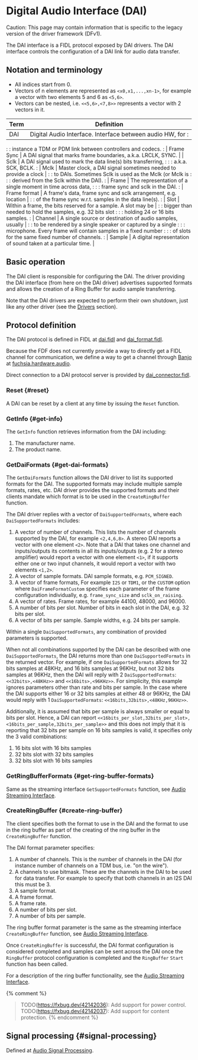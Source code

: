 # Digital Audio Interface (DAI)

Caution: This page may contain information that is specific to the legacy
version of the driver framework (DFv1).

The DAI interface is a FIDL protocol exposed by DAI drivers. The DAI interface
controls the configuration of a DAI link for audio data transfer.

## Notation and terminology

-   All indices start from 0.
-   Vectors of n elements are represented as `<x0,x1,...,xn-1>`, for example a
    vector with two elements 5 and 6 as `<5,6>`.
-   Vectors can be nested, i.e. `<<5,6>,<7,8>>` represents a vector with 2
    vectors in it.

| Term         | Definition                                                     |
| ----------   | -------------------------------------------------------------- |
| DAI          | Digital Audio Interface. Interface between audio HW, for       :
:              : instance a TDM or PDM link between controllers and codecs.     :
| Frame Sync   | A DAI signal that marks frame boundaries, a.k.a. LRCLK, SYNC.  |
| Sclk         | A DAI signal used to mark the data line(s) bits transferring,  :
:              : a.k.a. SCK, BCLK.                                              :
| Mclk         | Master clock, a DAI signal sometimes needed to provide a clock |
:              : to DAIs. Sometimes Sclk is used as the Mclk (or Mclk is        :
:              : derived from the Sclk within the DAI).                         :
| Frame        | The representation of a single moment in time across data,     :
:              : frame sync and sclk in the DAI.                                :
| Frame format | A frame's data, frame sync and sclk arrangement, e.g. location |
:              : of the frame sync w.r.t. samples in the data line(s).          :
| Slot         | Within a frame, the bits reserved for a sample. A slot may be  |
:              : bigger than needed to hold the samples, e.g. 32 bits slot      :
:              : holding 24 or 16 bits samples.                                 :
| Channel      | A single source or destination of audio samples, usually       |
:              : to be rendered by a single speaker or captured by a single     :
:              : microphone. Every frame will contain samples in a fixed number :
:              : of slots for the same fixed number of channels.                :
| Sample       | A digital representation of sound taken at a particular time.  |

## Basic operation

The DAI client is responsible for configuring the DAI. The driver providing the
DAI interface (from here on the DAI driver) advertises supported formats and
allows the creation of a Ring Buffer for audio sample transferring.

Note that the DAI drivers are expected to perform their own shutdown, just like
any other driver (see the [Drivers](/docs/concepts/drivers/README.md) section).

## Protocol definition

The DAI protocol is defined in FIDL at
[dai.fidl](/sdk/fidl/fuchsia.hardware.audio/dai.fidl) and
[dai_format.fidl](/sdk/fidl/fuchsia.hardware.audio/dai_format.fidl).

Because the FDF does not currently provide a way to directly get a FIDL channel
for communication, we define a way to get a channel through
[Banjo](/docs/development/drivers/tutorials/banjo-tutorial.md) at
[fuchsia.hardware.audio](/sdk/banjo/fuchsia.hardware.audio/audio.fidl).

Direct connection to a DAI protocol server is provided by
[dai_connector.fidl](/sdk/fidl/fuchsia.hardware.audio/dai_connector.fidl).

### Reset {#reset}

A DAI can be reset by a client at any time by issuing the `Reset` function.

### GetInfo {#get-info}

The `GetInfo` function retrieves information from the DAI including:

1.  The manufacturer name.
1.  The product name.

### GetDaiFormats {#get-dai-formats}

The `GetDaiFormats` function allows the DAI driver to list its supported formats
for the DAI. The supported formats may include multiple sample formats, rates,
etc. DAI driver provides the supported formats and their clients mandate which
format is to be used in the `CreateRingBuffer` function.

The DAI driver replies with a vector of `DaiSupportedFormats`, where each
`DaiSupportedFormats` includes:

1.  A vector of number of channels. This lists the number of channels supported
    by the DAI, for example `<2,4,6,8>`. A stereo DAI reports a vector with
    one element `<2>`. Note that a DAI that takes one channel and inputs/outputs
    its contents in all its inputs/outputs (e.g. 2 for a stereo amplifier) would
    report a vector with one element `<1>`, if it supports either one or two
    input channels, it would report a vector with two elements `<1,2>`.
2.  A vector of sample formats. DAI sample formats, e.g. `PCM_SIGNED`.
3.  A vector of frame formats, For example `I2S` or `TDM1`, or the `CUSTOM`
    option where `DaiFrameFormatCustom` specifies each parameter of the frame
    configuration individually, e.g. `frame_sync_size` and `sclk_on_raising`.
4.  A vector of rates. Frame rates, for example 44100, 48000, and 96000.
5.  A number of bits per slot. Number of bits in each slot in the DAI,
    e.g. 32 bits per slot.
6.  A vector of bits per sample. Sample widths, e.g. 24 bits per sample.

Within a single `DaiSupportedFormats`, any combination of provided parameters is
supported.

When not all combinations supported by the DAI can be described with one
`DaiSupportedFormats`, the DAI returns more than one `DaiSupportedFormats` in
the returned vector. For example, if one `DaiSupportedFormats` allows for 32
bits samples at 48KHz, and 16 bits samples at 96KHz, but not 32 bits samples at
96KHz, then the DAI will reply with 2 `DaiSupportedFormats`:
`<<32bits>,<48KHz>>` and `<<16bits>,<96KHz>>`. For simplicity, this example
ignores parameters other than rate and bits per sample. In the case where the
DAI supports either 16 or 32 bits samples at either 48 or 96KHz, the DAI would
reply with 1 `DaiSupportedFormats`: `<<16bits,32bits>,<48KHz,96KHz>>`.

Additionally, it is assumed that bits per sample is always smaller or equal to
bits per slot. Hence, a DAI can report
`<<16bits_per_slot,32bits_per_slot>,<16bits_per_sample,32bits_per_sample>>`
and this does not imply that it is reporting that 32 bits per sample on 16 bits
samples is valid, it specifies only the 3 valid combinations:

1.  16 bits slot with 16 bits samples
2.  32 bits slot with 32 bits samples
3.  32 bits slot with 16 bits samples

### GetRingBufferFormats {#get-ring-buffer-formats}

Same as the streaming interface `GetSupportedFormats` function, see
[Audio Streaming Interface](streaming.md).

### CreateRingBuffer {#create-ring-buffer}

The client specifies both the format to use in the DAI and the format to use in
the ring buffer as part of the creating of the ring buffer in the
`CreateRingBuffer` function.

The DAI format parameter specifies:

1.  A number of channels. This is the number of channels in the DAI
    (for instance number of channels on a TDM bus, i.e. "on the wire").
2.  A channels to use bitmask. These are the channels in the DAI to be used for
    data transfer. For example to specify that both channels in an I2S DAI this
    must be 3.
3.  A sample format.
4.  A frame format.
5.  A frame rate.
6.  A number of bits per slot.
7.  A number of bits per sample.

The ring buffer format parameter is the same as the streaming interface
`CreateRingBuffer` function, see
[Audio Streaming Interface](streaming.md).

Once `CreateRingBuffer` is successful, the DAI format configuration is considered
completed and samples can be sent across the DAI once the `RingBuffer` protocol
configuration is completed and the `RingBuffer` `Start` function has been called.

For a description of the ring buffer functionality, see the [Audio Streaming
Interface](streaming.md).

{% comment %}
> TODO(https://fxbug.dev/42142036): Add support for power control.
> TODO(https://fxbug.dev/42142037): Add support for content protection.
{% endcomment %}

## Signal processing {#signal-processing}

Defined at [Audio Signal Processing](signal-processing.md).

